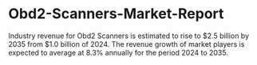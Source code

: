 # Obd2-Scanners-Market-Report
Industry revenue for Obd2 Scanners is estimated to rise to $2.5 billion by 2035 from $1.0 billion of 2024. The revenue growth of market players is expected to average at 8.3% annually for the period 2024 to 2035.
